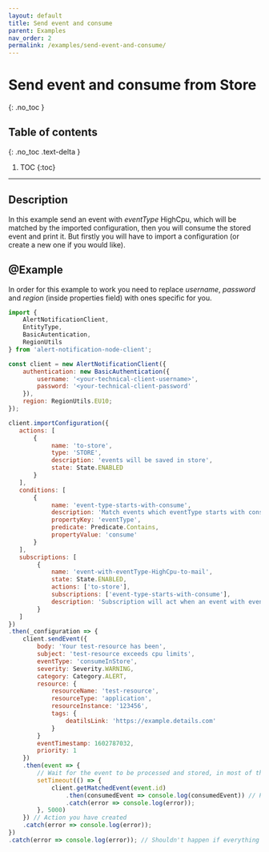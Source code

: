 ```yaml
---
layout: default
title: Send event and consume
parent: Examples
nav_order: 2
permalink: /examples/send-event-and-consume/
---
```


# Send event and consume from Store
{: .no_toc }

## Table of contents
{: .no_toc .text-delta }

1. TOC
{:toc}

---

## Description

In this example send an event with _eventType_ HighCpu, which will be matched by the imported configuration, then you will consume the stored event and print it. But firstly you will have to import a configuration (or create a new one if you would like).

## @Example

In order for this example to work you need to replace _username_, _password_ and  _region_ (inside properties field) with ones specific for you.

```js
import {
    AlertNotificationClient,
    EntityType,
    BasicAutentication,
    RegionUtils
} from 'alert-notification-node-client';

const client = new AlertNotificationClient({
    authentication: new BasicAuthentication({
        username: '<your-technical-client-username>',
        password: '<your-technical-client-password'
    }),
    region: RegionUtils.EU10;
});

client.importConfiguration({
   actions: [
       {
            name: 'to-store',
            type: 'STORE',
            description: 'events will be saved in store',
            state: State.ENABLED
       }
   ],
   conditions: [
       {
            name: 'event-type-starts-with-consume',
            description: 'Match events which eventType starts with consume',
            propertyKey: 'eventType',
            predicate: Predicate.Contains,
            propertyValue: 'consume'
       }
   ],
   subscriptions: [
        {
            name: 'event-with-eventType-HighCpu-to-mail',
            state: State.ENABLED,
            actions: ['to-store'],
            subscriptions: ['event-type-starts-with-consume'],
            description: 'Subscription will act when an event with eventType which starts with consume is received and will store it for further consuming'
        }
   ]
})
.then(_configuration => {
    client.sendEvent({
        body: 'Your test-resource has been',
        subject: 'test-resource exceeds cpu limits',
        eventType: 'consumeInStore',
        severity: Severity.WARNING,
        category: Category.ALERT,
        resource: {
            resourceName: 'test-resource',
            resourceType: 'application',
            resourceInstance: '123456',
            tags: {
                deatilsLink: 'https://example.details.com'
            }
        }
        eventTimestamp: 1602787032,
        priority: 1
    })
    .then(event => {
        // Wait for the event to be processed and stored, in most of the cases it will take less time than 5 seconds, but just to be on the safe side
        setTimeout(() => {
            client.getMatchedEvent(event.id)
                .then(consumedEvent => console.log(consumedEvent)) // Print the consumed event
                .catch(error => console.log(error));
        }, 5000)
    }) // Action you have created
    .catch(error => console.log(error));
})
.catch(error => console.log(error)); // Shouldn't happen if everything above is setup correctly
```